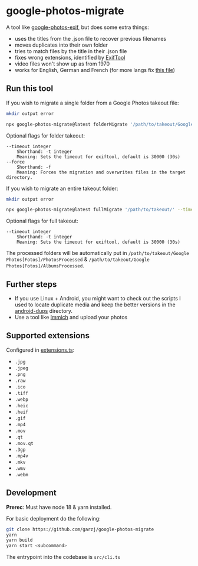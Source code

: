 # google-photos-migrate

A tool like [google-photos-exif](https://github.com/mattwilson1024/google-photos-exif), but does some extra things:

- uses the titles from the .json file to recover previous filenames
- moves duplicates into their own folder
- tries to match files by the title in their .json file
- fixes wrong extensions, identified by [ExifTool](https://exiftool.org/)
- video files won't show up as from 1970
- works for English, German and French (for more langs fix [this file](./src/config/langs.ts))

## Run this tool

If you wish to migrate a single folder from a Google Photos takeout file:

```bash
mkdir output error

npx google-photos-migrate@latest folderMigrate '/path/to/takeout/Google Fotos' './output' './error' --timeout 60000
```

Optional flags for folder takeout:

```
--timeout integer
    Shorthand: -t integer
    Meaning: Sets the timeout for exiftool, default is 30000 (30s)
--force
    Shorthand: -f
    Meaning: Forces the migration and overwrites files in the target directory.
```

If you wish to migrate an entire takeout folder:

```bash
mkdir output error

npx google-photos-migrate@latest fullMigrate '/path/to/takeout/' --timeout 60000
```

Optional flags for full takeout:

```
--timeout integer
    Shorthand: -t integer
    Meaning: Sets the timeout for exiftool, default is 30000 (30s)
```

The processed folders will be automatically put in `/path/to/takeout/Google Photos[Fotos]/PhotosProcessed` & `/path/to/takeout/Google Photos[Fotos]/AlbumsProcessed`.

## Further steps

- If you use Linux + Android, you might want to check out the scripts I used to locate duplicate media and keep the better versions in the [android-dups](./android-dups/) directory.
- Use a tool like [Immich](https://github.com/immich-app/immich) and upload your photos

## Supported extensions

Configured in [extensions.ts](./src/config/extensions.ts):

- `.jpg`
- `.jpeg`
- `.png`
- `.raw`
- `.ico`
- `.tiff`
- `.webp`
- `.heic`
- `.heif`
- `.gif`
- `.mp4`
- `.mov`
- `.qt`
- `.mov.qt`
- `.3gp`
- `.mp4v`
- `.mkv`
- `.wmv`
- `.webm`

## Development

**Prerec**: Must have node 18 & yarn installed.

For basic deployment do the following:

```bash
git clone https://github.com/garzj/google-photos-migrate
yarn
yarn build
yarn start <subcommand>
```

The entrypoint into the codebase is `src/cli.ts`
